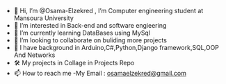 - 👋 Hi, I’m @Osama-Elzekred , I’m Computer engineering student at Mansoura University 
- 👀 I’m interested in Back-end and software engieering 
- 🌱 I’m currently learning DataBases using MySql 
- 💞️ I’m looking to collaborate on buliding more projects  
- 🦾 I have background in Arduino,C#,Python,Django framework,SQL,OOP And Networks
- 🛠 My projects in Collage in Projects Repo 
- 📫 How to reach me -My Email : osamaelzekred@gmail.com
<!---
Osama-Elzekred/Osama-Elzekred is a ✨ special ✨ repository because its `README.md` (this file) appears on your GitHub profile.
You can click the Preview link to take a look at your changes.
--->
